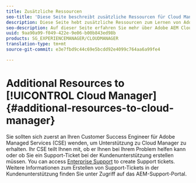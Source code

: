 ```yaml
---
title: Zusätzliche Ressourcen
seo-title: 'Diese Seite beschreibt zusätzliche Ressourcen für Cloud Manager. '
description: Diese Seite hebt zusätzliche Ressourcen zum Lernen von Adobe AEM Cloud Manager hervor.
seo-description: Auf dieser Seite erfahren Sie mehr über Adobe AEM Cloud Manager.
uuid: 9aa90a99-f049-422e-9e06-b00b843ed98b
products: SG_EXPERIENCEMANAGER/CLOUDMANAGER
translation-type: tm+mt
source-git-commit: e3e7fbd9c44c69e5bcdd92e4099c764aa6a99fe4

---
```



# Additional Resources to [!UICONTROL Cloud Manager]{#additional-resources-to-cloud-manager}

Sie sollten sich zuerst an Ihren Customer Success Engineer für Adobe Managed Services (CSE) wenden, um Unterstützung zu Cloud Manager zu erhalten.
Ihr CSE teilt Ihnen mit, ob er Ihnen bei Ihrem Problem helfen kann oder ob Sie ein Support-Ticket bei der Kundenunterstützung erstellen müssen.
You can access [Enterprise Support](https://helpx.adobe.com/contact/enterprise-support.ec.html) to create Support tickets. Weitere Informationen zum Erstellen von Support-Tickets in der Kundenunterstützung finden Sie unter Zugriff auf das AEM-Support-Portal.

